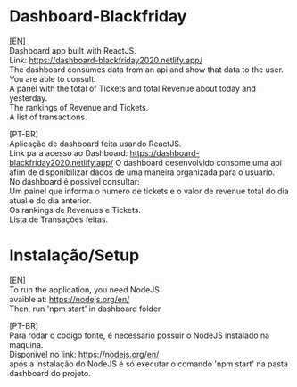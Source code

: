 # Dashboard-Blackfriday
[EN]<br>
Dashboard app built with ReactJS.<br>
Link: https://dashboard-blackfriday2020.netlify.app/ <br>
The dashboard consumes data from an api and show that data to the user.<br>
You are able to consult: <br>
A panel with the total of Tickets and total Revenue about today and yesterday. <br>
The rankings of Revenue and Tickets.<br>
A list of transactions. <br>

[PT-BR]<br>
Aplicação de dashboard feita usando ReactJS.<br>
Link para acesso ao Dashboard: https://dashboard-blackfriday2020.netlify.app/
O dashboard desenvolvido consome uma api afim de disponibilizar dados de uma maneira organizada para o usuario.<br>
No dashboard é possivel consultar:<br>
Um painel que informa o numero de tickets e o valor de revenue total do dia atual e do dia anterior.<br>
Os rankings de Revenues e Tickets.<br>
Lista de Transações feitas.<br>

# Instalação/Setup

[EN]<br>
To run the application, you need NodeJS <br>
avaible at: https://nodejs.org/en/<br>
Then, run 'npm start' in dashboard folder<br>

[PT-BR]<br>
Para  rodar o codigo fonte, é necessario possuir o NodeJS instalado na maquina.<br>
Disponivel no link: https://nodejs.org/en/ <br>
após a instalação do NodeJS é só executar o comando 'npm start' na pasta dashboard do projeto.
